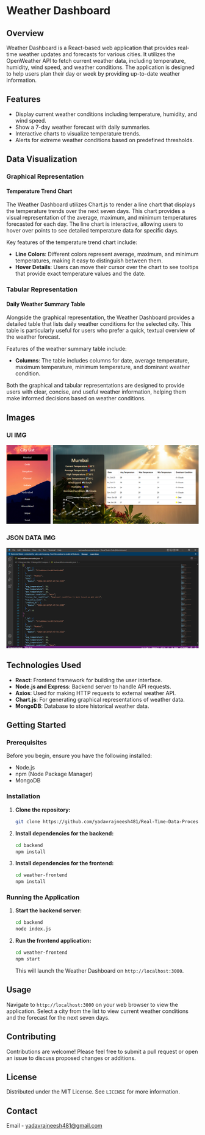 # Weather Dashboard

## Overview
Weather Dashboard is a React-based web application that provides real-time weather updates and forecasts for various cities. It utilizes the OpenWeather API to fetch current weather data, including temperature, humidity, wind speed, and weather conditions. The application is designed to help users plan their day or week by providing up-to-date weather information.

## Features
- Display current weather conditions including temperature, humidity, and wind speed.
- Show a 7-day weather forecast with daily summaries.
- Interactive charts to visualize temperature trends.
- Alerts for extreme weather conditions based on predefined thresholds.
## Data Visualization

### Graphical Representation

#### Temperature Trend Chart
The Weather Dashboard utilizes Chart.js to render a line chart that displays the temperature trends over the next seven days. This chart provides a visual representation of the average, maximum, and minimum temperatures forecasted for each day. The line chart is interactive, allowing users to hover over points to see detailed temperature data for specific days.

Key features of the temperature trend chart include:
- **Line Colors**: Different colors represent average, maximum, and minimum temperatures, making it easy to distinguish between them.
- **Hover Details**: Users can move their cursor over the chart to see tooltips that provide exact temperature values and the date.


### Tabular Representation

#### Daily Weather Summary Table
Alongside the graphical representation, the Weather Dashboard provides a detailed table that lists daily weather conditions for the selected city. This table is particularly useful for users who prefer a quick, textual overview of the weather forecast.

Features of the weather summary table include:
- **Columns**: The table includes columns for date, average temperature, maximum temperature, minimum temperature, and dominant weather condition.


Both the graphical and tabular representations are designed to provide users with clear, concise, and useful weather information, helping them make informed decisions based on weather conditions.

## Images

### UI IMG 
![UI Image](https://github.com/yadavrajneesh481/Real-Time-Data-Processing-System-For-Weather-Monitoring/blob/main/UI.png)

### JSON DATA IMG 
![JSON_DATA](https://github.com/yadavrajneesh481/Real-Time-Data-Processing-System-For-Weather-Monitoring/blob/main/DATA.png)





## Technologies Used
- **React**: Frontend framework for building the user interface.
- **Node.js and Express**: Backend server to handle API requests.
- **Axios**: Used for making HTTP requests to external weather API.
- **Chart.js**: For generating graphical representations of weather data.
- **MongoDB**: Database to store historical weather data.

## Getting Started

### Prerequisites
Before you begin, ensure you have the following installed:
- Node.js
- npm (Node Package Manager)
- MongoDB

### Installation

1. **Clone the repository:**
   ```bash
   git clone https://github.com/yadavrajneesh481/Real-Time-Data-Processing-System-For-Weather-Monitoring.git
   
   ```

2. **Install dependencies for the backend:**
   ```bash
   cd backend
   npm install
   ```

3. **Install dependencies for the frontend:**
   ```bash
   cd weather-frontend
   npm install
   ```



### Running the Application

1. **Start the backend server:**
   ```bash
   cd backend
   node index.js
   ```

2. **Run the frontend application:**
   ```bash
   cd weather-frontend
   npm start
   ```
   This will launch the Weather Dashboard on `http://localhost:3000`.

## Usage
Navigate to `http://localhost:3000` on your web browser to view the application. Select a city from the list to view current weather conditions and the forecast for the next seven days.

## Contributing
Contributions are welcome! Please feel free to submit a pull request or open an issue to discuss proposed changes or additions.

## License
Distributed under the MIT License. See `LICENSE` for more information.

## Contact
Email - yadavrajneesh481@gmail.com

